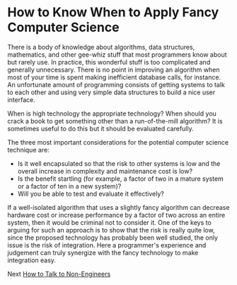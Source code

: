 # How to Know When to Apply Fancy Computer Science
[//]: # (Version:1.0.0)
There is a body of knowledge about algorithms, data structures, mathematics, and other gee-whiz stuff that most programmers know about but rarely use. In practice, this wonderful stuff is too complicated and generally unnecessary. There is no point in improving an algorithm when most of your time is spent making inefficient database calls, for instance. An unfortunate amount of programming consists of getting systems to talk to each other and using very simple data structures to build a nice user interface.

When is high technology the appropriate technology? When should you crack a book to get something other than a run-of-the-mill algorithm? It is sometimes useful to do this but it should be evaluated carefully.

The three most important considerations for the potential computer science technique are:

- Is it well encapsulated so that the risk to other systems is low and the overall increase in complexity and maintenance cost is low?
- Is the benefit startling (for example, a factor of two in a mature system or a factor of ten in a new system)?
- Will you be able to test and evaluate it effectively?

If a well-isolated algorithm that uses a slightly fancy algorithm can decrease hardware cost or increase performance by a factor of two across an entire system, then it would be criminal not to consider it. One of the keys to arguing for such an approach is to show that the risk is really quite low, since the proposed technology has probably been well studied, the only issue is the risk of integration. Here a programmer's experience and judgement can truly synergize with the fancy technology to make integration easy.

Next [How to Talk to Non-Engineers](08-How-to-Talk-to-Non-Engineers.md)